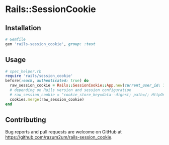 # Rails::SessionCookie


## Installation

```ruby
# Gemfile
gem 'rails-session_cookie', group: :test
```

## Usage

```ruby
# spec_helper.rb
require 'rails/session_cookie'
before(:each, authenticated: true) do
  raw_session_cookie = Rails::SessionCookie::App.new(current_user_id: 1).session_cookie
  # depending on Rails version and session configuration
  # raw_session_cookie = "cookie_store_key=data--digest; path=/; HttpOnly"
  cookies.merge(raw_session_cookie)
end
```

## Contributing

Bug reports and pull requests are welcome on GitHub at https://github.com/razum2um/rails-session_cookie.
